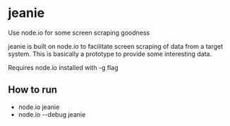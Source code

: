 jeanie
======

Use node.io for some screen scraping goodness

jeanie is built on node.io to facilitate screen scraping of data from a target
system. This is basically a prototype to provide some interesting data. 

Requires node.io installed with -g flag


How to run
----------
* node.io jeanie
* node.io --debug jeanie



